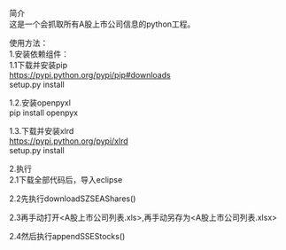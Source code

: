 简介  
  这是一个会抓取所有A股上市公司信息的python工程。

使用方法：  
1.安装依赖组件：  
  1.1下载并安装pip   
    https://pypi.python.org/pypi/pip#downloads  
    setup.py install  
  
  1.2.安装openpyxl  
    pip install openpyx  


  1.3.下载并安装xlrd  
    https://pypi.python.org/pypi/xlrd  
    setup.py install   

2.执行  
  2.1下载全部代码后，导入eclipse
  
  2.2先执行downloadSZSEAShares()
  
  2.3再手动打开<A股上市公司列表.xls>,再手动另存为<A股上市公司列表.xlsx>
  
  2.4然后执行appendSSEStocks()
